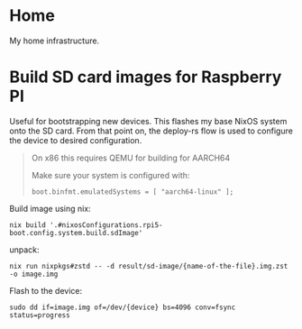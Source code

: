 # Home

My home infrastructure.

# Build SD card images for Raspberry PI

Useful for bootstrapping new devices.
This flashes my base NixOS system onto the SD card.
From that point on, the deploy-rs flow is used to configure the device to desired configuration.

> On x86 this requires QEMU for building for AARCH64
>
> Make sure your system is configured with:
>
> ```
> boot.binfmt.emulatedSystems = [ "aarch64-linux" ];
> ```

Build image using nix:

```
nix build '.#nixosConfigurations.rpi5-boot.config.system.build.sdImage'
```

unpack:

```
nix run nixpkgs#zstd -- -d result/sd-image/{name-of-the-file}.img.zst -o image.img
```

Flash to the device:

```
sudo dd if=image.img of=/dev/{device} bs=4096 conv=fsync status=progress
```
